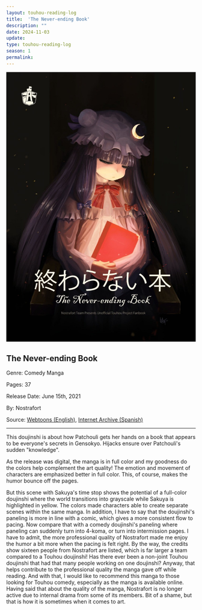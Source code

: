 ```yaml
---
layout: touhou-reading-log
title:  'The Never-ending Book'
description: ""
date: 2024-11-03
update: 
type: touhou-reading-log
season: 1
permalink:
---
```

![The Never-ending Book.webp](/images/indexes-extras/touhou-reading-log/S1/03/cover.webp)
## The Never-ending Book

Genre: Comedy Manga

Pages: 37

Release Date: June 15th, 2021

By: Nostrafort

Source: [Webtoons (English)](https://www.webtoons.com/en/canvas/nostrafort-touhou-doujins/list?title_no=738286), [Internet Archive (Spanish)](https://archive.org/details/nostrafort/Especial%20Touhou/Especial%20Touhou/)

- - -

This doujinshi is about how Patchouli gets her hands on a book that appears to be everyone's secrets in Gensokyo. Hijacks ensure over Patchouli's sudden "knowledge".


As the release was digital, the manga is in full color and my goodness do the colors help complement the art quality! The emotion and movement of characters are emphasized better in full color. This, of course, makes the humor bounce off the pages.

But this scene with Sakuya's time stop shows the potential of a full-color doujinshi where the world transitions into grayscale while Sakuya is highlighted in yellow. The colors made characters able to create separate scenes within the same manga.
In addition, I have to say that the doujinshi's paneling is more in line with a comic, which gives a more consistent flow to pacing. Now compare that with a comedy doujinshi's paneling where paneling can suddenly turn into 4-koma, or turn into intermission pages. I have to admit, the more professional quality of Nostrafort made me enjoy the humor a bit more when the pacing is felt right.
By the way, the credits show sixteen people from Nostrafort are listed, which is far larger a team compared to a Touhou doujinshi! Has there ever been a non-joint Touhou doujinshi that had that many people working on one doujinshi? Anyway, that helps contribute to the professional quality the manga gave off while reading. And with that, I would like to recommend this manga to those looking for Touhou comedy, especially as the manga is available online.
Having said that about the quality of the manga, Nostrafort is no longer active due to internal drama from some of its members. Bit of a shame, but that is how it is sometimes when it comes to art.